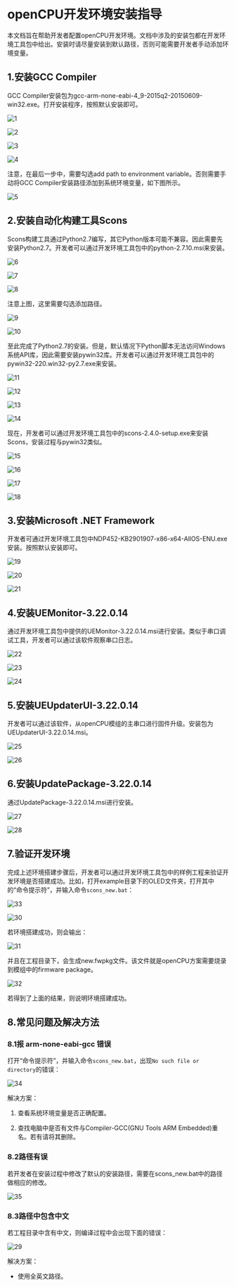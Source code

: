 # openCPU开发环境安装指导

本文档旨在帮助开发者配置openCPU开发环境。文档中涉及的安装包都在开发环境工具包中给出。安装时请尽量安装到默认路径，否则可能需要开发者手动添加环境变量。
## 1.安装GCC Compiler
GCC Compiler安装包为gcc-arm-none-eabi-4_9-2015q2-20150609-win32.exe。打开安装程序，按照默认安装即可。

![1](assets/1.PNG)

![2](assets/2.PNG)

![3](assets/3.PNG)

![4](assets/4.PNG)

注意，在最后一步中，需要勾选add path to environment variable。否则需要手动将GCC Compiler安装路径添加到系统环境变量，如下图所示。

![5](assets/5.PNG)

## 2.安装自动化构建工具Scons
Scons构建工具通过Python2.7编写，其它Python版本可能不兼容。因此需要先安装Python2.7。开发者可以通过开发环境工具包中的python-2.7.10.msi来安装。

![6](assets/6.PNG)

![7](assets/7.PNG)

![8](assets/8.PNG)

注意上图，这里需要勾选添加路径。

![9](assets/9.PNG)

![10](assets/10.PNG)

至此完成了Python2.7的安装。但是，默认情况下Python脚本无法访问Windows系统API库，因此需要安装pywin32库。开发者可以通过开发环境工具包中的pywin32-220.win32-py2.7.exe来安装。

![11](assets/11.PNG)

![12](assets/12.PNG)

![13](assets/13.PNG)

![14](assets/14.PNG)

现在，开发者可以通过开发环境工具包中的scons-2.4.0-setup.exe来安装Scons，安装过程与pywin32类似。

![15](assets/15.PNG)

![16](assets/16.PNG)

![17](assets/17.PNG)

![18](assets/18.PNG)

## 3.安装Microsoft .NET Framework

开发者可通过开发环境工具包中NDP452-KB2901907-x86-x64-AllOS-ENU.exe安装。按照默认安装即可。

![19](assets/19.PNG)

![20](assets/20.PNG)

![21](assets/21.PNG)

## 4.安装UEMonitor-3.22.0.14
通过开发环境工具包中提供的UEMonitor-3.22.0.14.msi进行安装。类似于串口调试工具，开发者可以通过该软件观察串口日志。

![22](assets/22.PNG)

![23](assets/23.PNG)

![24](assets/24.PNG)

## 5.安装UEUpdaterUI-3.22.0.14

开发者可以通过该软件，从openCPU模组的主串口进行固件升级。安装包为UEUpdaterUI-3.22.0.14.msi。

![25](assets/25.PNG)

![26](assets/26.PNG)

## 6.安装UpdatePackage-3.22.0.14

通过UpdatePackage-3.22.0.14.msi进行安装。

![27](assets/27.PNG)

![28](assets/28.PNG)

## 7.验证开发环境

完成上述环境搭建步骤后，开发者可以通过开发环境工具包中的样例工程来验证开发环境是否搭建成功。比如，打开example目录下的OLED文件夹，打开其中的“命令提示符”，并输入命令```scons_new.bat```：

![33](assets/33.PNG)

![30](assets/30.PNG)

若环境搭建成功，则会输出：

![31](assets/31.PNG)

并且在工程目录下，会生成new.fwpkg文件。该文件就是openCPU方案需要烧录到模组中的firmware package。

![32](assets/32.PNG)

若得到了上面的结果，则说明环境搭建成功。

## 8.常见问题及解决方法

### 8.1报 arm-none-eabi-gcc 错误

打开“命令提示符”，并输入命令```scons_new.bat```，出现```No such file or directory```的错误：

![34](assets/34.PNG)

解决方案：
1. 查看系统环境变量是否正确配置。

2. 查找电脑中是否有文件与Compiler-GCC(GNU Tools ARM Embedded)重名。若有请将其删除。

### 8.2路径有误
若开发者在安装过程中修改了默认的安装路径，需要在scons_new.bat中的路径做相应的修改。

![35](assets/35.PNG)

### 8.3路径中包含中文
若工程目录中含有中文，则编译过程中会出现下面的错误：

![29](assets/29.PNG)

解决方案：

* 使用全英文路径。